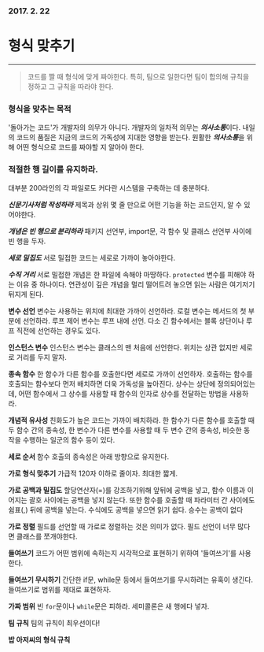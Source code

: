 ### 2017. 2. 22 
# 형식 맞추기
---
> 코드를 짤 때 형식에 맞게 짜야한다. 특히, 팀으로 일한다면 팀이 합의해 규칙을 정하고 그 규칙을 따라야 한다. 

### 형식을 맞추는 목적
'돌아가는 코드'가 개발자의 의무가 아니다. 개발자의 일차적 의무는 ***의사소통***이다. 내일의 코드의 품질은 지금의 코드의 가독성에 지대한 영향을 받는다. 원활한 ***의사소통***을 위해 어떤 형식으로 코드를 짜야할 지 알아야 한다.

### 적절한 행 길이를 유지하라.
대부분 200라인의 각 파일로도 커다란 시스템을 구축하는 데 충분하다.

***신문기사처럼 작성하라***
제목과 상위 몇 줄 만으로 어떤 기능을 하는 코드인지, 알 수 있어야한다.

***개념은 빈 행으로 분리하라***
패키지 선언부, import문, 각 함수 및 클래스 선언부 사이에 빈 행을 두자.

***세로 밀집도***
서로 밀접한 코드는 세로로 가까이 놓아야한다.

***수직 거리***
서로 밀접한 개념은 한 파일에 속해야 마땅하다. ```protected``` 변수를 피해야 하는 이유 중 하나이다. 연관성이 깊은 개념을 멀리 떨어트려 놓으면 읽는 사람은 여기저기 뒤지게 된다.

**변수 선언**
변수는 사용하는 위치에 최대한 가까이 선언하라. 로컬 변수는 메서드의 첫 부분에 선언하라. 루프 제어 변수는 루프 내에 선언. 다소 긴 함수에서는 블록 상단이나 루프 직전에 선언하는 경우도 있다.

**인스턴스 변수**
인스턴스 변수는 클래스의 맨 처음에 선언한다. 위치는 상관 없지만 세로로 거리를 두지 말자.

**종속 함수**
한 함수가 다른 함수를 호출한다면 세로로 가까이 선언하자. 호출하는 함수를 호출되는 함수보다 먼저 배치하면 더욱 가독성을 높아진다. 상수는 상단에 정의되어있는데, 어떤 함수에서 그 상수를 사용할 때 함수의 인자로 상수를 전달하는 방법을 사용하라.

**개념적 유사성**
친화도가 높은 코드는 가까이 배치하라. 한 함수가 다른 함수를 호출할 때 두 함수 간의 종속성, 한 변수가 다른 변수를 사용할 때 두 변수 간의 종속성, 비슷한 동작을 수행하는 일군의 함수 등이 있다.

**세로 순서**
함수 호출의 종속성은 아래 방향으로 유지한다. 

**가로 형식 맞추기**
가급적 120자 이하로 줄이자. 최대한 짧게.

**가로 공백과 밀집도**
할당연산자(=)를 강조하기위해 앞뒤에 공백을 넣고, 함수 이름과 이어지는 괄호 사이에는 공백을 넣지 않는다. 또한 함수를 호출할 때 파라미터 간 사이에도 쉼표(,) 뒤에 공백을 넣는다. 수식에도 공백을 넣으면 읽기 쉽다. 승수는 공백이 없다

**가로 정렬**
필드를 선언할 때 가로로 정렬하는 것은 의미가 없다. 필드 선언이 너무 많다면 클래스를 쪼개야한다.

**들여쓰기**
코드가 어떤 범위에 속하는지 시각적으로 표현하기 위하여 '들여쓰기'를 사용한다. 

**들여쓰기 무시하기**
간단한 if문, while문 등에서 들여쓰기를 무시하려는 유혹이 생긴다. 들여쓰기로 범위를 제대로 표현하자.

**가짜 범위**
빈 ```for```문이나 ```while```문은 피하라. 세미콜론은 새 행에다 넣자.

**팀 규칙**
팀의 규칙이 최우선이다!

**밥 아저씨의 형식 규칙**
 





















